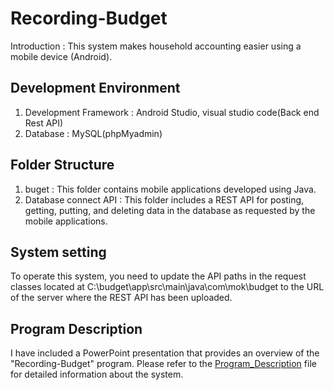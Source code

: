 # Recording-Budget
Introduction : This system makes household accounting easier using a mobile device (Android).


## Development Environment
1. Development Framework : Android Studio, visual studio code(Back end Rest API)
2. Database : MySQL(phpMyadmin)


## Folder Structure
1. buget : This folder contains mobile applications developed using Java.
2. Database connect API : This folder includes a REST API for posting, getting, putting, and deleting data in the database as requested by the mobile applications.


## System setting
To operate this system, you need to update the API paths in the request classes located at C:\budget\app\src\main\java\com\mok\budget to the URL of the server where the REST API has been uploaded.

## Program Description
I have included a PowerPoint presentation that provides an overview of the "Recording-Budget" program. Please refer to the [Program_Description](./Program_Description.pptx) file for detailed information about the system.
